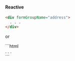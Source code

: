 #### Reactive
```html
<div formGroupName="address">
  . . .
</div>
```
<p>or</p>
```html
<div [formGroup]="form.get('address')">
  . . .
</div>
```